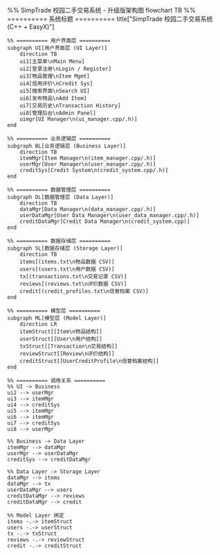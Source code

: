 %% SimpTrade 校园二手交易系统 - 升级版架构图
flowchart TB
    %% ========== 系统标题 ==========
    title["SimpTrade 校园二手交易系统 (C++ + EasyX)"]

    %% ========== 用户界面层 ==========
    subgraph UI[用户界面层 (UI Layer)]
        direction TB
        ui1[主菜单\nMain Menu]
        ui2[登录注册\nLogin / Register]
        ui3[物品管理\nItem Mgmt]
        ui4[信用评价\nCredit Sys]
        ui5[搜索界面\nSearch UI]
        ui6[发布物品\nAdd Item]
        ui7[交易历史\nTransaction History]
        ui8[管理后台\nAdmin Panel]
        uimgr[UI Manager\n(ui_manager.cpp/.h)]
    end

    %% ========== 业务逻辑层 ==========
    subgraph BL[业务逻辑层 (Business Layer)]
        direction TB
        itemMgr[Item Manager\n(item_manager.cpp/.h)]
        userMgr[User Manager\n(user_manager.cpp/.h)]
        creditSys[Credit System\n(credit_system.cpp/.h)]
    end

    %% ========== 数据管理层 ==========
    subgraph DL[数据管理层 (Data Layer)]
        direction TB
        dataMgr[Data Manager\n(data_manager.cpp/.h)]
        userDataMgr[User Data Manager\n(user_data_manager.cpp/.h)]
        creditDataMgr[Credit Data Manager\n(credit_system.cpp)]
    end

    %% ========== 数据存储层 ==========
    subgraph SL[数据存储层 (Storage Layer)]
        direction TB
        items[(items.txt\n物品数据 CSV)]
        users[(users.txt\n用户数据 CSV)]
        tx[(transactions.txt\n交易记录 CSV)]
        reviews[(reviews.txt\n评价数据 CSV)]
        credit[(credit_profiles.txt\n信誉档案 CSV)]
    end

    %% ========== 模型层 ==========
    subgraph ML[模型层 (Model Layer)]
        direction LR
        itemStruct[[Item\n物品结构]]
        userStruct[[User\n用户结构]]
        txStruct[[Transaction\n交易结构]]
        reviewStruct[[Review\n评价结构]]
        creditStruct[[UserCreditProfile\n信誉档案结构]]
    end

    %% ========== 调用关系 ==========
    %% UI -> Business
    ui2 --> userMgr
    ui3 --> itemMgr
    ui4 --> creditSys
    ui5 --> itemMgr
    ui6 --> itemMgr
    ui7 --> creditSys
    ui8 --> userMgr

    %% Business -> Data Layer
    itemMgr --> dataMgr
    userMgr --> userDataMgr
    creditSys --> creditDataMgr

    %% Data Layer -> Storage Layer
    dataMgr --> items
    dataMgr --> tx
    userDataMgr --> users
    creditDataMgr --> reviews
    creditDataMgr --> credit

    %% Model Layer 绑定
    items -.-> itemStruct
    users -.-> userStruct
    tx -.-> txStruct
    reviews -.-> reviewStruct
    credit -.-> creditStruct

